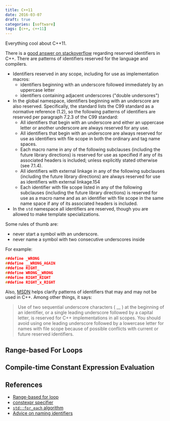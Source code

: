 ```yaml
---
title: C++11
date: 2016-03-07
draft: true
categories: [software]
tags: [c++, c++11]
---
```


Everything cool about C++11.
<!--more-->

There is a [good answer on stackoverflow](http://stackoverflow.com/questions/228783/what-are-the-rules-about-using-an-underscore-in-a-c-identifier) regarding reserved identifiers in C++. There are patterns of identifiers reserved for the language and compilers.

- Identifiers reserved in any scope, including for use as implementation macros:
  - identifiers beginning with an underscore followed immediately by an uppercase letter
  - identifiers containing adjacent underscores ("double undersores")
- In the global namespace, identifiers beginning with an underscore are also reserved. Specifically, the standard lists the C99 standard as a normative reference (1.2), so the following patterns of identifiers are reserved per paragraph 7.2.3 of the C99 standard:
  - All identifiers that begin with an underscore and either an uppercase letter or another underscore are always reserved for any use.
  - All identifiers that begin with an underscore are always reserved for use as identifiers with file scope in both the ordinary and tag name spaces.
  - Each macro name in any of the following subclauses (including the future library directions) is reserved for use as specified if any of its associated headers is included; unless explicitly stated otherwise (see 7.1.4).
  - All identifiers with external linkage in any of the following subclauses (including the future library directions) are always reserved for use as identifiers with external linkage.154
  - Each identifier with file scope listed in any of the following subclauses (including the future library directions) is reserved for use as a macro name and as an identifier with file scope in the same name space if any of its associated headers is included.
- In the `std` namespace all identifiers are reserved, though you are allowed to make template specializations.

Some rules of thumb are:

- never start a symbol with an underscore.
- never name a symbol with two consecutive underscores inside

For example:

```cpp
##define _WRONG
##define __WRONG_AGAIN
##define RIGHT_
##define WRONG__WRONG
##define RIGHT_RIGHT
##define RIGHT_x_RIGHT
```

Also, [MSDN](https://msdn.microsoft.com/en-us/library/565w213d.aspx) helps clarify patterns of identifiers that may and may not be used in C++. Among other things, it says:

> Use of two sequential underscore characters ( __ ) at the beginning of an identifier, or a single leading underscore followed by a capital letter, is reserved for C++ implementations in all scopes. You should avoid using one leading underscore followed by a lowercase letter for names with file scope because of possible conflicts with current or future reserved identifiers.

## Range-based For Loops

## Compile-time Constant Expression Evaluation

## References

- <a id="range-for"></a>[Range-based for loop](http://en.cppreference.com/w/cpp/language/range-for)
- <a id="constexpr"></a>[constexpr specifier](http://en.cppreference.com/w/cpp/language/constexpr)
- <a id="std::for_each"></a>[`std::for_each` algorithm](http://en.cppreference.com/w/cpp/algorithm/for_each)
- [Advice on naming identifiers](http://stackoverflow.com/questions/228783/what-are-the-rules-about-using-an-underscore-in-a-c-identifier)
